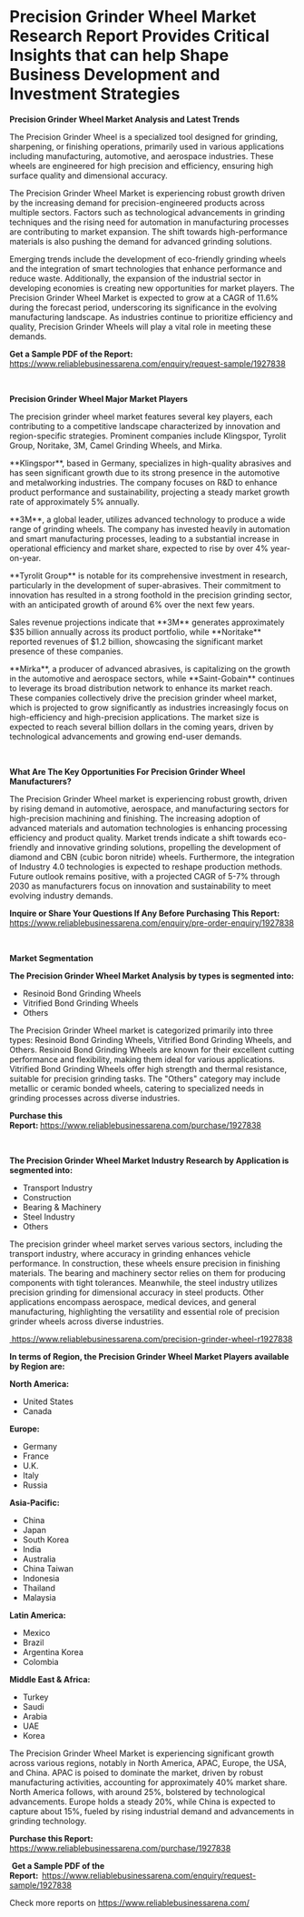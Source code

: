 <p><h1>Precision Grinder Wheel Market Research Report Provides Critical Insights that can help Shape Business Development and Investment Strategies</h1></p><p><strong>Precision Grinder Wheel Market Analysis and Latest Trends</strong></p>
<p><p>The Precision Grinder Wheel is a specialized tool designed for grinding, sharpening, or finishing operations, primarily used in various applications including manufacturing, automotive, and aerospace industries. These wheels are engineered for high precision and efficiency, ensuring high surface quality and dimensional accuracy.</p><p>The Precision Grinder Wheel Market is experiencing robust growth driven by the increasing demand for precision-engineered products across multiple sectors. Factors such as technological advancements in grinding techniques and the rising need for automation in manufacturing processes are contributing to market expansion. The shift towards high-performance materials is also pushing the demand for advanced grinding solutions.</p><p>Emerging trends include the development of eco-friendly grinding wheels and the integration of smart technologies that enhance performance and reduce waste. Additionally, the expansion of the industrial sector in developing economies is creating new opportunities for market players. The Precision Grinder Wheel Market is expected to grow at a CAGR of 11.6% during the forecast period, underscoring its significance in the evolving manufacturing landscape. As industries continue to prioritize efficiency and quality, Precision Grinder Wheels will play a vital role in meeting these demands.</p></p>
<p><strong>Get a Sample PDF of the Report:&nbsp;</strong> <a href="https://www.reliablebusinessarena.com/enquiry/request-sample/1927838?utm_campaign=2805&utm_medium=2&utm_source=Github&utm_content=ia&utm_term=28032025&utm_id=precision-grinder-wheel">https://www.reliablebusinessarena.com/enquiry/request-sample/1927838</a></p>
<p>&nbsp;</p>
<p><strong>Precision Grinder Wheel Major Market Players</strong></p>
<p><p>The precision grinder wheel market features several key players, each contributing to a competitive landscape characterized by innovation and region-specific strategies. Prominent companies include Klingspor, Tyrolit Group, Noritake, 3M, Camel Grinding Wheels, and Mirka.</p><p>**Klingspor**, based in Germany, specializes in high-quality abrasives and has seen significant growth due to its strong presence in the automotive and metalworking industries. The company focuses on R&D to enhance product performance and sustainability, projecting a steady market growth rate of approximately 5% annually.</p><p>**3M**, a global leader, utilizes advanced technology to produce a wide range of grinding wheels. The company has invested heavily in automation and smart manufacturing processes, leading to a substantial increase in operational efficiency and market share, expected to rise by over 4% year-on-year.</p><p>**Tyrolit Group** is notable for its comprehensive investment in research, particularly in the development of super-abrasives. Their commitment to innovation has resulted in a strong foothold in the precision grinding sector, with an anticipated growth of around 6% over the next few years.</p><p>Sales revenue projections indicate that **3M** generates approximately $35 billion annually across its product portfolio, while **Noritake** reported revenues of $1.2 billion, showcasing the significant market presence of these companies. </p><p>**Mirka**, a producer of advanced abrasives, is capitalizing on the growth in the automotive and aerospace sectors, while **Saint-Gobain** continues to leverage its broad distribution network to enhance its market reach. These companies collectively drive the precision grinder wheel market, which is projected to grow significantly as industries increasingly focus on high-efficiency and high-precision applications. The market size is expected to reach several billion dollars in the coming years, driven by technological advancements and growing end-user demands.</p></p>
<p>&nbsp;</p>
<p><strong>What Are The Key Opportunities For Precision Grinder Wheel Manufacturers?</strong></p>
<p><p>The Precision Grinder Wheel market is experiencing robust growth, driven by rising demand in automotive, aerospace, and manufacturing sectors for high-precision machining and finishing. The increasing adoption of advanced materials and automation technologies is enhancing processing efficiency and product quality. Market trends indicate a shift towards eco-friendly and innovative grinding solutions, propelling the development of diamond and CBN (cubic boron nitride) wheels. Furthermore, the integration of Industry 4.0 technologies is expected to reshape production methods. Future outlook remains positive, with a projected CAGR of 5-7% through 2030 as manufacturers focus on innovation and sustainability to meet evolving industry demands.</p></p>
<p><strong>Inquire or Share Your Questions If Any Before Purchasing This Report:</strong> <a href="https://www.reliablebusinessarena.com/enquiry/pre-order-enquiry/1927838?utm_campaign=2805&utm_medium=2&utm_source=Github&utm_content=ia&utm_term=28032025&utm_id=precision-grinder-wheel">https://www.reliablebusinessarena.com/enquiry/pre-order-enquiry/1927838</a></p>
<p>&nbsp;</p>
<p><strong>Market Segmentation</strong></p>
<p><strong>The Precision Grinder Wheel Market Analysis by types is segmented into:</strong></p>
<p><ul><li>Resinoid Bond Grinding Wheels</li><li>Vitrified Bond Grinding Wheels</li><li>Others</li></ul></p>
<p><p>The Precision Grinder Wheel market is categorized primarily into three types: Resinoid Bond Grinding Wheels, Vitrified Bond Grinding Wheels, and Others. Resinoid Bond Grinding Wheels are known for their excellent cutting performance and flexibility, making them ideal for various applications. Vitrified Bond Grinding Wheels offer high strength and thermal resistance, suitable for precision grinding tasks. The "Others" category may include metallic or ceramic bonded wheels, catering to specialized needs in grinding processes across diverse industries.</p></p>
<p><strong>Purchase this Report:&nbsp;</strong><a href="https://www.reliablebusinessarena.com/purchase/1927838?utm_campaign=2805&utm_medium=2&utm_source=Github&utm_content=ia&utm_term=28032025&utm_id=precision-grinder-wheel">https://www.reliablebusinessarena.com/purchase/1927838</a></p>
<p>&nbsp;</p>
<p><strong>The Precision Grinder Wheel Market Industry Research by Application is segmented into:</strong></p>
<p><ul><li>Transport Industry</li><li>Construction</li><li>Bearing & Machinery</li><li>Steel Industry</li><li>Others</li></ul></p>
<p><p>The precision grinder wheel market serves various sectors, including the transport industry, where accuracy in grinding enhances vehicle performance. In construction, these wheels ensure precision in finishing materials. The bearing and machinery sector relies on them for producing components with tight tolerances. Meanwhile, the steel industry utilizes precision grinding for dimensional accuracy in steel products. Other applications encompass aerospace, medical devices, and general manufacturing, highlighting the versatility and essential role of precision grinder wheels across diverse industries.</p></p>
<p><a href="https://www.reliablebusinessarena.com/precision-grinder-wheel-r1927838?utm_campaign=2805&utm_medium=2&utm_source=Github&utm_content=ia&utm_term=28032025&utm_id=precision-grinder-wheel">&nbsp;https://www.reliablebusinessarena.com/precision-grinder-wheel-r1927838</a></p>
<p><strong>In terms of Region, the Precision Grinder Wheel Market Players available by Region are:</strong></p>
<p>
    <p> <strong> North America: </strong>
        <ul>
            <li>United States</li>
            <li>Canada</li>
        </ul>
        </p> 
    <p> <strong> Europe: </strong>
        <ul>
            <li>Germany</li>
            <li>France</li>
            <li>U.K.</li>
            <li>Italy</li>
            <li>Russia</li>
        </ul>
        </p> 
    <p> <strong> Asia-Pacific: </strong>
        <ul>
            <li>China</li>
            <li>Japan</li>
            <li>South Korea</li>
            <li>India</li>
            <li>Australia</li>
            <li>China Taiwan</li>
            <li>Indonesia</li>
            <li>Thailand</li>
            <li>Malaysia</li>
        </ul>
        </p> 
    <p> <strong> Latin America: </strong>
        <ul>
            <li>Mexico</li>
            <li>Brazil</li>
            <li>Argentina Korea</li>
            <li>Colombia</li>
        </ul>
        </p> 
    <p> <strong> Middle East & Africa: </strong>
        <ul>
            <li>Turkey</li>
            <li>Saudi</li>
            <li>Arabia</li>
            <li>UAE</li>
            <li>Korea</li>
        </ul>
    </p>
    </p>
<p><p>The Precision Grinder Wheel Market is experiencing significant growth across various regions, notably in North America, APAC, Europe, the USA, and China. APAC is poised to dominate the market, driven by robust manufacturing activities, accounting for approximately 40% market share. North America follows, with around 25%, bolstered by technological advancements. Europe holds a steady 20%, while China is expected to capture about 15%, fueled by rising industrial demand and advancements in grinding technology.</p></p>
<p><strong>Purchase this Report: </strong><a href="https://www.reliablebusinessarena.com/purchase/1927838?utm_campaign=2805&utm_medium=2&utm_source=Github&utm_content=ia&utm_term=28032025&utm_id=precision-grinder-wheel">https://www.reliablebusinessarena.com/purchase/1927838</a></p>
<p>&nbsp;<strong>Get a Sample PDF of the Report:&nbsp;&nbsp;</strong><a href="https://www.reliablebusinessarena.com/enquiry/request-sample/1927838?utm_campaign=2805&utm_medium=2&utm_source=Github&utm_content=ia&utm_term=28032025&utm_id=precision-grinder-wheel">https://www.reliablebusinessarena.com/enquiry/request-sample/1927838</a></p>
<p><strong></strong></p>
<p>Check more reports on <a href="https://www.reliablebusinessarena.com/?utm_campaign=2805&utm_medium=2&utm_source=Github&utm_content=ia&utm_term=28032025&utm_id=precision-grinder-wheel">https://www.reliablebusinessarena.com/</a></p>